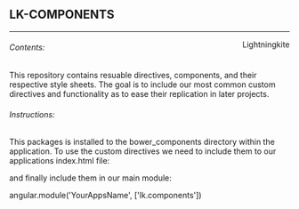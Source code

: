 ## LK-COMPONENTS
---
<div style="float:right">Lightningkite</div>


###### Contents:
This repository contains resuable directives, components, and their respective style sheets. The goal is to include our most common custom directives and functionality as to ease their replication in later projects.

###### Instructions:
This packages is installed to the bower_components directory within the application. To use the custom directives we need to include them to our applications index.html file:
<link rel="stylesheet" href="bower_components/lk-angular-components/components.css">
<script src="bower_components/lk-angular-components/components.js"></script>

and finally include them in our main module:

angular.module('YourAppsName', ['lk.components'])
